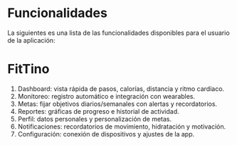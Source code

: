 # Funcionalidades

La siguientes es una lista de las funcionalidades disponibles para el usuario de la aplicación:

# FitTino

1. Dashboard: vista rápida de pasos, calorías, distancia y ritmo cardíaco.
2. Monitoreo: registro automático e integración con wearables.
3. Metas: fijar objetivos diarios/semanales con alertas y recordatorios.
4. Reportes: gráficas de progreso e historial de actividad.
5. Perfil: datos personales y personalización de metas.
6. Notificaciones: recordatorios de movimiento, hidratación y motivación.
7. Configuración: conexión de dispositivos y ajustes de la app.
